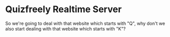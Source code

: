 # Quizfreely Realtime Server

So we're going to deal with that website which starts with "Q", why don't we also start dealing with that website which starts with "K"?

